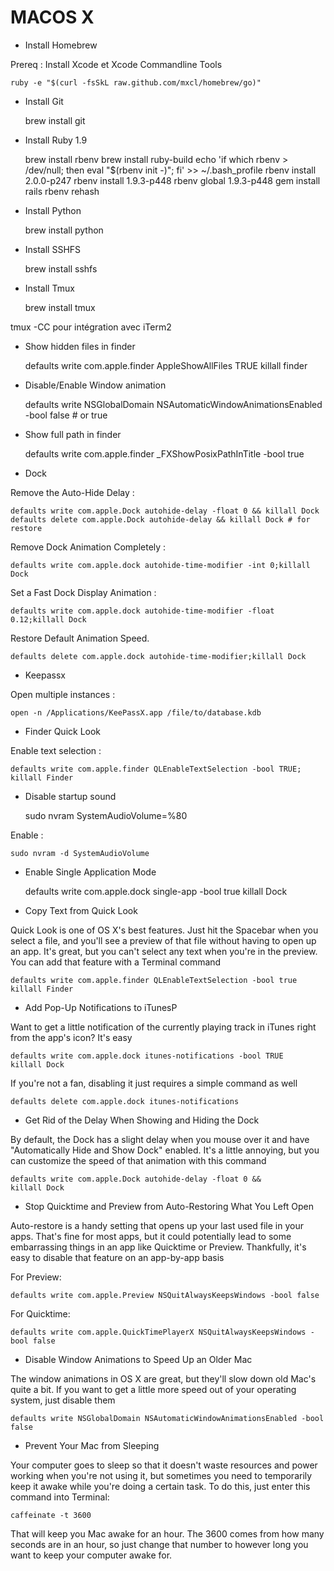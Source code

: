 MACOS X
=======

 - Install Homebrew

Prereq : Install Xcode et Xcode Commandline Tools

    ruby -e "$(curl -fsSkL raw.github.com/mxcl/homebrew/go)"

 -  Install Git

    brew install git

 - Install Ruby 1.9

    brew install rbenv
    brew install ruby-build
    echo 'if which rbenv > /dev/null; then eval "$(rbenv init -)"; fi' >> ~/.bash_profile
    rbenv install 2.0.0-p247
    rbenv install 1.9.3-p448
    rbenv global 1.9.3-p448
    gem install rails
    rbenv rehash

 - Install Python

    brew install python

 - Install SSHFS

    brew install sshfs

 - Install Tmux

    brew install tmux

tmux -CC pour intégration avec iTerm2

 - Show hidden files in finder

    defaults write com.apple.finder AppleShowAllFiles TRUE
    killall finder

 - Disable/Enable Window animation

    defaults write NSGlobalDomain NSAutomaticWindowAnimationsEnabled -bool false # or true

 - Show full path in finder

    defaults write com.apple.finder _FXShowPosixPathInTitle -bool true

 - Dock

Remove the Auto-Hide Delay :

    defaults write com.apple.Dock autohide-delay -float 0 && killall Dock
    defaults delete com.apple.Dock autohide-delay && killall Dock # for restore

Remove Dock Animation Completely :

    defaults write com.apple.dock autohide-time-modifier -int 0;killall Dock

Set a Fast Dock Display Animation :

    defaults write com.apple.dock autohide-time-modifier -float 0.12;killall Dock

Restore Default Animation Speed.

    defaults delete com.apple.dock autohide-time-modifier;killall Dock

 - Keepassx

Open multiple instances :

    open -n /Applications/KeePassX.app /file/to/database.kdb

 - Finder Quick Look

Enable text selection :

    defaults write com.apple.finder QLEnableTextSelection -bool TRUE; killall Finder

 - Disable startup sound

    sudo nvram SystemAudioVolume=%80

Enable :

    sudo nvram -d SystemAudioVolume

 - Enable Single Application Mode

    defaults write com.apple.dock single-app -bool true
    killall Dock

 - Copy Text from Quick Look

Quick Look is one of OS X's best features. Just hit the Spacebar when you select a file, and you'll see a preview of that file without having to open up an app. It's great, but you can't select any text when you're in the preview. You can add that feature with a Terminal command

    defaults write com.apple.finder QLEnableTextSelection -bool true
    killall Finder

 - Add Pop-Up Notifications to iTunesP

Want to get a little notification of the currently playing track in iTunes right from the app's icon? It's easy

    defaults write com.apple.dock itunes-notifications -bool TRUE
    killall Dock

If you're not a fan, disabling it just requires a simple command as well

    defaults delete com.apple.dock itunes-notifications

 - Get Rid of the Delay When Showing and Hiding the Dock

By default, the Dock has a slight delay when you mouse over it and have "Automatically Hide and Show Dock" enabled. It's a little annoying, but you can customize the speed of that animation with this command

    defaults write com.apple.Dock autohide-delay -float 0 &&
    killall Dock

 - Stop Quicktime and Preview from Auto-Restoring What You Left Open

Auto-restore is a handy setting that opens up your last used file in your apps. That's fine for most apps, but it could potentially lead to some embarrassing things in an app like Quicktime or Preview. Thankfully, it's easy to disable that feature on an app-by-app basis

For Preview:

    defaults write com.apple.Preview NSQuitAlwaysKeepsWindows -bool false

For Quicktime:

    defaults write com.apple.QuickTimePlayerX NSQuitAlwaysKeepsWindows -bool false

 - Disable Window Animations to Speed Up an Older Mac

The window animations in OS X are great, but they'll slow down old Mac's quite a bit. If you want to get a little more speed out of your operating system, just disable them

    defaults write NSGlobalDomain NSAutomaticWindowAnimationsEnabled -bool false

 - Prevent Your Mac from Sleeping

Your computer goes to sleep so that it doesn't waste resources and power working when you're not using it, but sometimes you need to temporarily keep it awake while you're doing a certain task. To do this, just enter this command into Terminal:

    caffeinate -t 3600

That will keep you Mac awake for an hour. The 3600 comes from how many seconds are in an hour, so just change that number to however long you want to keep your computer awake for.
